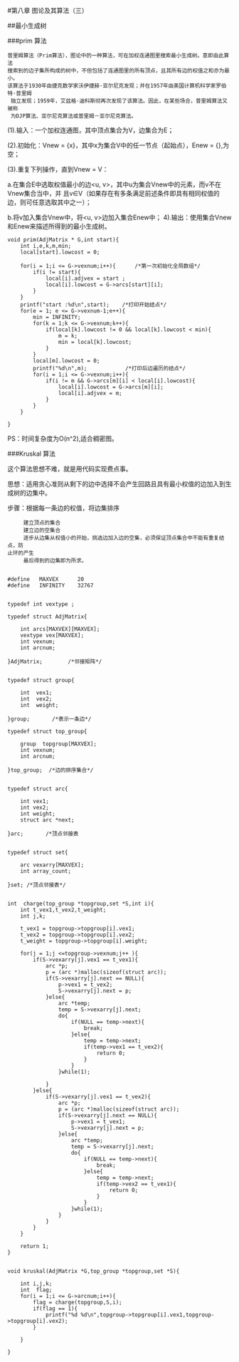 #第八章 图论及其算法（三）

##最小生成树

###prim 算法

    普里姆算法（Prim算法），图论中的一种算法，可在加权连通图里搜索最小生成树。意即由此算法
    搜索到的边子集所构成的树中，不但包括了连通图里的所有顶点，且其所有边的权值之和亦为最小。
    该算法于1930年由捷克数学家沃伊捷赫·亚尔尼克发现；并在1957年由美国计算机科学家罗伯特·普里姆
     独立发现；1959年，艾兹格·迪科斯彻再次发现了该算法。因此，在某些场合，普里姆算法又被称
     为DJP算法、亚尔尼克算法或普里姆－亚尔尼克算法。    

(1).输入：一个加权连通图，其中顶点集合为V，边集合为E；

(2).初始化：Vnew = {x}，其中x为集合V中的任一节点（起始点），Enew = {},为空；

(3).重复下列操作，直到Vnew = V：

a.在集合E中选取权值最小的边<u, v>，其中u为集合Vnew中的元素，而v不在Vnew集合当中，并
且v∈V（如果存在有多条满足前述条件即具有相同权值的边，则可任意选取其中之一）；

b.将v加入集合Vnew中，将<u, v>边加入集合Enew中；
4).输出：使用集合Vnew和Enew来描述所得到的最小生成树。

```
void prim(AdjMatrix * G,int start){
    int i,e,k,m,min;
    local[start].lowcost = 0;

    for(i = 1;i <= G->vexnum;i++){      /*第一次初始化全局数组*/
        if(i != start){
            local[i].adjvex = start ;
            local[i].lowcost = G->arcs[start][i];   
        }
    }
    printf("start :%d\n",start);    /*打印开始结点*/
    for(e = 1; e <= G->vexnum-1;e++){
        min = INFINITY;
        for(k = 1;k <= G->vexnum;k++){
            if(local[k].lowcost != 0 && local[k].lowcost < min){
                m = k;
                min = local[k].lowcost;
            }
        }
        local[m].lowcost = 0;      
        printf("%d\n",m);            /*打印后边遍历的结点*/
        for(i = 1;i <= G->vexnum;i++){
            if(i != m && G->arcs[m][i] < local[i].lowcost){
                local[i].lowcost = G->arcs[m][i];
                local[i].adjvex = m;
            }
        }
    }

}

```

PS：时间复杂度为O(n^2),适合稠密图。

###Kruskal 算法

这个算法思想不难，就是用代码实现费点事。

思想：适用贪心准则从剩下的边中选择不会产生回路且具有最小权值的边加入到生成树的边集中。

步骤：根据每一条边的权值，将边集排序
     
         建立顶点的集合
         建立边的空集合
         逐步从边集从权值小的开始，挑选边加入边的空集，必须保证顶点集合中不能有重复结点，防
    止环的产生
         最后得到的边集即为所求。
              

```

#define   MAXVEX      20
#define   INFINITY    32767


typedef int vextype ;

typedef struct AdjMatrix{
    
    int arcs[MAXVEX][MAXVEX];
    vextype vex[MAXVEX];
    int vexnum;
    int arcnum;

}AdjMatrix;        /*邻接矩阵*/


typedef struct group{

    int  vex1;
    int  vex2;
    int  weight;

}group;       /*表示一条边*/

typedef struct top_group{
    
    group  topgroup[MAXVEX];
    int vexnum;
    int arcnum;

}top_group;  /*边的排序集合*/


typedef struct arc{
    
    int vex1;
    int vex2;
    int weight;
    struct arc *next;

}arc;       /*顶点邻接表


typedef struct set{

    arc vexarry[MAXVEX];
    int array_count;

}set; /*顶点邻接表*/


int  charge(top_group *topgroup,set *S,int i){
    int t_vex1,t_vex2,t_weight;
    int j,k;
   
    t_vex1 = topgroup->topgroup[i].vex1;
    t_vex2 = topgroup->topgroup[i].vex2;
    t_weight = topgroup->topgroup[i].weight;
    
    for(j = 1;j <=topgroup->vexnum;j++ ){
        if(S->vexarry[j].vex1 == t_vex1){
            arc *p;
            p = (arc *)malloc(sizeof(struct arc));
            if(S->vexarry[j].next == NULL){
                p->vex1 = t_vex2;
                S->vexarry[j].next = p;
            }else{
                arc *temp;
                temp = S->vexarry[j].next;
                do{
                    if(NULL == temp->next){
                        break;
                    }else{
                        temp = temp->next;
                        if(temp->vex1 == t_vex2){
                            return 0;
                        }
                    }
                }while(1);

            }
        }else{
            if(S->vexarry[j].vex1 == t_vex2){
                arc *p;
                p = (arc *)malloc(sizeof(struct arc));
                if(S->vexarry[j].next == NULL){
                    p->vex1 = t_vex1;
                    S->vexarry[j].next = p;
                }else{
                    arc *temp;
                    temp = S->vexarry[j].next;
                    do{
                        if(NULL == temp->next){
                            break;
                        }else{
                            temp = temp->next;
                            if(temp->vex2 == t_vex1){
                                return 0;
                            }
                        }
                    }while(1);
                }
            }
        }
    }
    
    return 1;
}


void kruskal(AdjMatrix *G,top_group *topgroup,set *S){
    
    int i,j,k;
    int  flag;
    for(i = 1;i <= G->arcnum;i++){
        flag = charge(topgroup,S,i);
        if(flag == 1){
            printf("%d %d\n",topgroup->topgroup[i].vex1,topgroup->topgroup[i].vex2);
        }

    }

}

```
    




